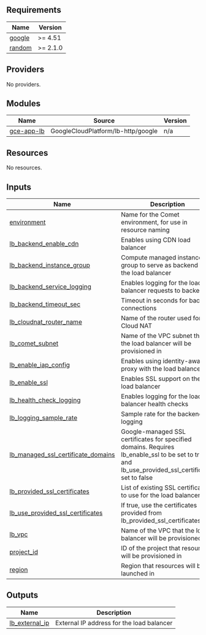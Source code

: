 ## Requirements

| Name | Version |
|------|---------|
| <a name="requirement_google"></a> [google](#requirement\_google) | >= 4.51 |
| <a name="requirement_random"></a> [random](#requirement\_random) | >= 2.1.0 |

## Providers

No providers.

## Modules

| Name | Source | Version |
|------|--------|---------|
| <a name="module_gce-app-lb"></a> [gce-app-lb](#module\_gce-app-lb) | GoogleCloudPlatform/lb-http/google | n/a |

## Resources

No resources.

## Inputs

| Name | Description | Type | Default | Required |
|------|-------------|------|---------|:--------:|
| <a name="input_environment"></a> [environment](#input\_environment) | Name for the Comet environment, for use in resource naming | `string` | n/a | yes |
| <a name="input_lb_backend_enable_cdn"></a> [lb\_backend\_enable\_cdn](#input\_lb\_backend\_enable\_cdn) | Enables using CDN load balancer | `bool` | n/a | yes |
| <a name="input_lb_backend_instance_group"></a> [lb\_backend\_instance\_group](#input\_lb\_backend\_instance\_group) | Compute managed instance group to serve as backend for the load balancer | `string` | n/a | yes |
| <a name="input_lb_backend_service_logging"></a> [lb\_backend\_service\_logging](#input\_lb\_backend\_service\_logging) | Enables logging for the load balancer requests to backend | `bool` | n/a | yes |
| <a name="input_lb_backend_timeout_sec"></a> [lb\_backend\_timeout\_sec](#input\_lb\_backend\_timeout\_sec) | Timeout in seconds for backend connections | `number` | n/a | yes |
| <a name="input_lb_cloudnat_router_name"></a> [lb\_cloudnat\_router\_name](#input\_lb\_cloudnat\_router\_name) | Name of the router used for Cloud NAT | `string` | n/a | yes |
| <a name="input_lb_comet_subnet"></a> [lb\_comet\_subnet](#input\_lb\_comet\_subnet) | Name of the VPC subnet that the load balancer will be provisioned in | `string` | n/a | yes |
| <a name="input_lb_enable_iap_config"></a> [lb\_enable\_iap\_config](#input\_lb\_enable\_iap\_config) | Enables using identity-aware proxy with the load balancer | `bool` | n/a | yes |
| <a name="input_lb_enable_ssl"></a> [lb\_enable\_ssl](#input\_lb\_enable\_ssl) | Enables SSL support on the load balancer | `bool` | n/a | yes |
| <a name="input_lb_health_check_logging"></a> [lb\_health\_check\_logging](#input\_lb\_health\_check\_logging) | Enables logging for the load balancer health checks | `bool` | n/a | yes |
| <a name="input_lb_logging_sample_rate"></a> [lb\_logging\_sample\_rate](#input\_lb\_logging\_sample\_rate) | Sample rate for the backend logging | `number` | n/a | yes |
| <a name="input_lb_managed_ssl_certificate_domains"></a> [lb\_managed\_ssl\_certificate\_domains](#input\_lb\_managed\_ssl\_certificate\_domains) | Google-managed SSL certificates for specified domains. Requires lb\_enable\_ssl to be set to true and lb\_use\_provided\_ssl\_certificates set to false | `list(string)` | n/a | yes |
| <a name="input_lb_provided_ssl_certificates"></a> [lb\_provided\_ssl\_certificates](#input\_lb\_provided\_ssl\_certificates) | List of existing SSL certificates to use for the load balancer | `list(string)` | n/a | yes |
| <a name="input_lb_use_provided_ssl_certificates"></a> [lb\_use\_provided\_ssl\_certificates](#input\_lb\_use\_provided\_ssl\_certificates) | If true, use the certificates provided from lb\_provided\_ssl\_certificates | `bool` | n/a | yes |
| <a name="input_lb_vpc"></a> [lb\_vpc](#input\_lb\_vpc) | Name of the VPC that the load balancer will be provisioned in | `string` | n/a | yes |
| <a name="input_project_id"></a> [project\_id](#input\_project\_id) | ID of the project that resources will be provisioned in | `string` | n/a | yes |
| <a name="input_region"></a> [region](#input\_region) | Region that resources will be launched in | `string` | n/a | yes |

## Outputs

| Name | Description |
|------|-------------|
| <a name="output_lb_external_ip"></a> [lb\_external\_ip](#output\_lb\_external\_ip) | External IP address for the load balancer |
